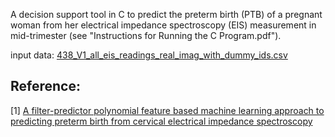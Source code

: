 A decision support tool in C to predict the preterm birth (PTB) of a pregnant woman from her electrical impedance spectroscopy (EIS) measurement in mid-trimester (see "Instructions for Running the C Program.pdf"). 

input data: [438_V1_all_eis_readings_real_imag_with_dummy_ids.csv](https://huggingface.co/datasets/dtian09/preterm_birth_prediction/tree/main)

## Reference:
[1] [A filter-predictor polynomial feature based machine learning approach to predicting preterm birth from cervical electrical impedance spectroscopy](https://doi.org/10.1016/j.bspc.2022.104345)

